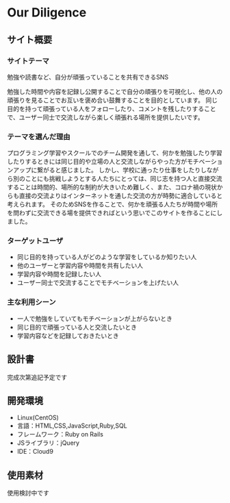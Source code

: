 # Our Diligence

## サイト概要
### サイトテーマ
勉強や読書など、自分が頑張っていることを共有できるSNS

勉強した時間や内容を記録し公開することで自分の頑張りを可視化し、他の人の頑張りを見ることでお互いを褒め合い鼓舞することを目的としています。
同じ目的を持って頑張っている人をフォローしたり、コメントを残したりすることで、ユーザー同士で交流しながら楽しく頑張れる場所を提供したいです。

### テーマを選んだ理由
プログラミング学習やスクールでのチーム開発を通して、何かを勉強したり学習したりするときには同じ目的や立場の人と交流しながらやった方がモチベーションアップに繋がると感じました。
しかし、学校に通ったり仕事をしたりしながら別のことにも挑戦しようとする人たちにとっては、同じ志を持つ人と直接交流することは時間的、場所的な制約が大きいため難しく、また、コロナ禍の現状からも直接の交流よりはインターネットを通した交流の方が時勢に適合していると考えられます。
そのためSNSを作ることで、何かを頑張る人たちが時間や場所を問わずに交流できる場を提供できればという思いでこのサイトを作ることにしました。

### ターゲットユーザ
- 同じ目的を持っている人がどのような学習をしているか知りたい人
- 他のユーザーと学習内容や時間を共有したい人
- 学習内容や時間を記録したい人
- ユーザー同士で交流することでモチベーションを上げたい人

### 主な利用シーン
- 一人で勉強をしていてもモチベーションが上がらないとき
- 同じ目的で頑張っている人と交流したいとき
- 学習内容などを記録しておきたいとき

## 設計書
完成次第追記予定です

## 開発環境
- Linux(CentOS)
- 言語：HTML,CSS,JavaScript,Ruby,SQL
- フレームワーク：Ruby on Rails
- JSライブラリ：jQuery
- IDE：Cloud9

## 使用素材
使用検討中です
